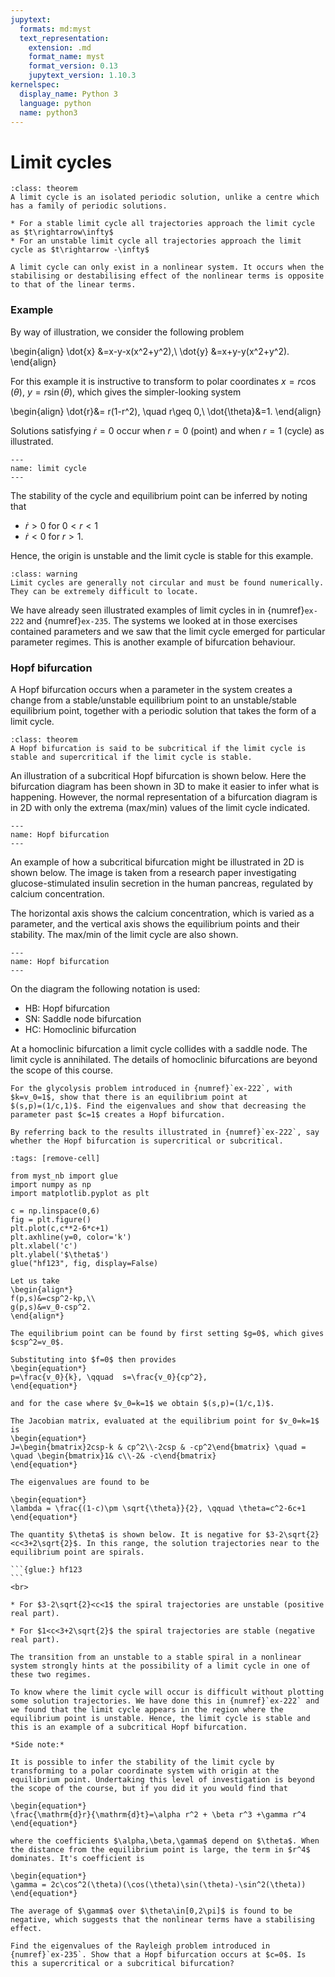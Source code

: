 ```yaml
---
jupytext:
  formats: md:myst
  text_representation:
    extension: .md
    format_name: myst
    format_version: 0.13
    jupytext_version: 1.10.3
kernelspec:
  display_name: Python 3
  language: python
  name: python3
---
```


# Limit cycles

```{admonition} Definition
:class: theorem
A limit cycle is an isolated periodic solution, unlike a centre which has a family of periodic solutions.

* For a stable limit cycle all trajectories approach the limit cycle as $t\rightarrow\infty$
* For an unstable limit cycle all trajectories approach the limit cycle as $t\rightarrow -\infty$

A limit cycle can only exist in a nonlinear system. It occurs when the stabilising or destabilising effect of the nonlinear terms is opposite to that of the linear terms.
```



### Example

By way of illustration, we consider the following problem

\begin{align}
\dot{x} &=x-y-x(x^2+y^2),\\
\dot{y} &=x+y-y(x^2+y^2).
\end{align}

For this example it is instructive to transform to polar coordinates $x=r\cos(\theta)$, $y=r\sin(\theta)$, which gives the simpler-looking system


\begin{align}
\dot{r}&= r(1-r^2), \quad r\geq 0,\\
\dot{\theta}&=1.
\end{align}

Solutions satisfying $\dot{r}=0$ occur when $r=0$ (point) and when $r=1$ (cycle) as illustrated.

```{figure} ../figures/limit_cycle.png
---
name: limit cycle
---
```

The stability of the cycle and equilibrium point can be inferred by noting that

* $\dot{r}>0$ for $0<r<1$
* $\dot{r}<0$ for $r>1$.

Hence, the origin is unstable and the limit cycle is stable for this example.

```{admonition} Note
:class: warning
Limit cycles are generally not circular and must be found numerically. They can be extremely difficult to locate.
```

We have already seen illustrated examples of limit cycles in in {numref}`ex-222` and {numref}`ex-235`. The systems we looked at in those exercises contained parameters and we saw that the limit cycle emerged for particular parameter regimes. This is another example of bifurcation behaviour.

### Hopf bifurcation

A Hopf bifurcation occurs when a parameter in the system creates a change from a stable/unstable equilibrium point to an unstable/stable equilibrium point, together with a periodic solution that takes the form of a limit cycle.

```{admonition} Sub/supercritical
:class: theorem
A Hopf bifurcation is said to be subcritical if the limit cycle is stable and supercritical if the limit cycle is stable.
```

An illustration of a subcritical Hopf bifurcation is shown below. Here the bifurcation diagram has been shown in 3D to make it easier to infer what is happening. However, the normal representation of a bifurcation diagram is in 2D with only the extrema (max/min) values of the limit cycle indicated.

```{figure} ../figures/hopfb.png
---
name: Hopf bifurcation
---
```

An example of how a subcritical bifurcation might be illustrated in 2D is shown below. The image is taken from a research paper investigating glucose-stimulated insulin secretion in the human pancreas, regulated by calcium concentration.

The horizontal axis shows the calcium concentration, which is varied as a parameter, and the vertical axis shows the equilibrium points and their stability. The max/min of the limit cycle are also shown.

```{figure} ../figures/pancreatic-beta.png
---
name: Hopf bifurcation
---
```

On the diagram the following notation is used:
* HB: Hopf bifurcation
* SN: Saddle node bifurcation
* HC: Homoclinic bifurcation

At a homoclinic bifurcation a limit cycle collides with a saddle node. The limit cycle is annihilated. The details of homoclinic bifurcations are beyond the scope of this course.

```{exercise}
For the glycolysis problem introduced in {numref}`ex-222`, with $k=v_0=1$, show that there is an equilibrium point at
$(s,p)=(1/c,1)$. Find the eigenvalues and show that decreasing the parameter past $c=1$ creates a Hopf bifurcation.

By referring back to the results illustrated in {numref}`ex-222`, say whether the Hopf bifurcation is supercritical or subcritical.
```

```{code-cell} ipython3
:tags: [remove-cell]

from myst_nb import glue
import numpy as np
import matplotlib.pyplot as plt

c = np.linspace(0,6)
fig = plt.figure()
plt.plot(c,c**2-6*c+1)
plt.axhline(y=0, color='k')
plt.xlabel('c')
plt.ylabel('$\theta$')
glue("hf123", fig, display=False)
```

````{toggle}
Let us take
\begin{align*}
f(p,s)&=csp^2-kp,\\
g(p,s)&=v_0-csp^2.
\end{align*}

The equilibrium point can be found by first setting $g=0$, which gives $csp^2=v_0$.

Substituting into $f=0$ then provides
\begin{equation*}
p=\frac{v_0}{k}, \qquad  s=\frac{v_0}{cp^2},
\end{equation*}

and for the case where $v_0=k=1$ we obtain $(s,p)=(1/c,1)$.

The Jacobian matrix, evaluated at the equilibrium point for $v_0=k=1$ is
\begin{equation*}
J=\begin{bmatrix}2csp-k & cp^2\\-2csp & -cp^2\end{bmatrix} \quad = \quad \begin{bmatrix}1& c\\-2& -c\end{bmatrix}
\end{equation*}

The eigenvalues are found to be

\begin{equation*}
\lambda = \frac{(1-c)\pm \sqrt{\theta}}{2}, \qquad \theta=c^2-6c+1
\end{equation*}

The quantity $\theta$ is shown below. It is negative for $3-2\sqrt{2}<c<3+2\sqrt{2}$. In this range, the solution trajectories near to the equilibrium point are spirals.

```{glue:} hf123
```
<br>

* For $3-2\sqrt{2}<c<1$ the spiral trajectories are unstable (positive real part).

* For $1<c<3+2\sqrt{2}$ the spiral trajectories are stable (negative real part).

The transition from an unstable to a stable spiral in a nonlinear system strongly hints at the possibility of a limit cycle in one of these two regimes.

To know where the limit cycle will occur is difficult without plotting some solution trajectories. We have done this in {numref}`ex-222` and we found that the limit cycle appears in the region where the equilibrium point is unstable. Hence, the limit cycle is stable and this is an example of a subcritical Hopf bifurcation.

*Side note:*

It is possible to infer the stability of the limit cycle by transforming to a polar coordinate system with origin at the equilibrium point. Undertaking this level of investigation is beyond the scope of the course, but if you did it you would find that

\begin{equation*}
\frac{\mathrm{d}r}{\mathrm{d}t}=\alpha r^2 + \beta r^3 +\gamma r^4
\end{equation*}

where the coefficients $\alpha,\beta,\gamma$ depend on $\theta$. When the distance from the equilibrium point is large, the term in $r^4$ dominates. It's coefficient is

\begin{equation*}
\gamma = 2c\cos^2(\theta)(\cos(\theta)\sin(\theta)-\sin^2(\theta))
\end{equation*}

The average of $\gamma$ over $\theta\in[0,2\pi]$ is found to be negative, which suggests that the nonlinear terms have a stabilising effect.

````



```{exercise}
Find the eigenvalues of the Rayleigh problem introduced in {numref}`ex-235`. Show that a Hopf bifurcation occurs at $c=0$. Is this a supercritical or a subcritical bifurcation?
```
